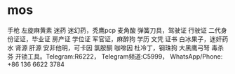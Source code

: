 # mos
手枪 左旋麻黄素 迷药 迷幻药，秃鹰pcp 麦角酸 弹簧刀具，驾驶证 行驶证 二代身份证证，毕业证 房产证 学位证 军官证，麻醉狗 学历 文凭 证书 白冰果子，迷奸药水 肾源 肝源 安非他明，可卡因 氯胺酮 咖啡因 杜冷丁，钢珠狗 大黑鹰弓弩 毒杀芬 开锁工具。Telegram:R6222， Telegram频道:C5999， WhatsApp/Phone: +86 136 6622 3784
